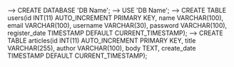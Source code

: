 --> CREATE DATABASE 'DB Name';
--> USE 'DB Name';
--> CREATE TABLE users(id INT(11) AUTO_INCREMENT PRIMARY KEY, name VARCHAR(100), email VARCHAR(100), username VARCHAR(30), password VARCHAR(100), register_date TIMESTAMP DEFAULT CURRENT_TIMESTAMP);
--> CREATE TABLE articles(id INT(11) AUTO_INCREMENT PRIMARY KEY, title VARCHAR(255), author VARCHAR(100), body TEXT, create_date TIMESTAMP DEFAULT CURRENT_TIMESTAMP);
